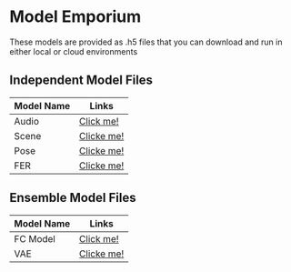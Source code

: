 # Model Emporium 

These models are provided as .h5 files that you can download and run in either local or cloud environments

## Independent Model Files

| Model Name | Links |
| ------------- | ------------- |
| Audio  | [Click me!](https://drive.google.com/file/d/1-XNP1bof0-dD1L7_yGNRzyyg8fB-xcc-/view?usp=sharing)  |
| Scene  | [Clicke me!](https://drive.google.com/file/d/1prIMjQ2rNH9MIXDq2978SPtF8N1QlSK6/view?usp=sharing)  |
| Pose  | [Clicke me!](https://drive.google.com/file/d/18eQGimjT2ir3a--bSIp5_pRuwfdDR2r7/view?usp=sharing)  |
| FER  | [Clicke me!](https://drive.google.com/file/d/1-NKPlfORBG4ACI1TW5l148gEEQYled1r/view?usp=sharing)  |

## Ensemble Model Files
| Model Name | Links |
| ------------- | ------------- |
| FC Model  | [Click me!](https://drive.google.com/file/d/1-nfgS6IWuZx1oeL0duGRu6tg-kgs6yT0/view?usp=sharing)  |
| VAE  | [Clicke me!](https://drive.google.com/file/d/1--R4lPa7SnYh62E0uz6H792ed2cd9ikB/view?usp=sharing)  |
